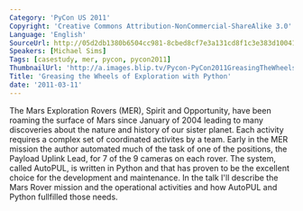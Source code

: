 ```yaml
---
Category: 'PyCon US 2011'
Copyright: 'Creative Commons Attribution-NonCommercial-ShareAlike 3.0'
Language: 'English'
SourceUrl: http://05d2db1380b6504cc981-8cbed8cf7e3a131cd8f1c3e383d10041.r93.cf2.rackcdn.com/pycon-us-2011/369_greasing-the-wheels-of-exploration-with-python.mp4
Speakers: [Michael Sims]
Tags: [casestudy, mer, pycon, pycon2011]
ThumbnailUrl: 'http://a.images.blip.tv/Pycon-PyCon2011GreasingTheWheelsOfExplorationWithPython860-969.jpg'
Title: 'Greasing the Wheels of Exploration with Python'
date: '2011-03-11'
---
```

The Mars Exploration Rovers (MER), Spirit and Opportunity, have been roaming
the surface of Mars since January of 2004 leading to many discoveries about
the nature and history of our sister planet. Each activity requires a complex
set of coordinated activites by a team. Early in the MER mission the author
automated much of the task of one of the positions, the Payload Uplink Lead,
for 7 of the 9 cameras on each rover. The system, called AutoPUL, is written
in Python and that has proven to be the excellent choice for the development
and maintenance. In the talk I'll describe the Mars Rover mission and the
operational activities and how AutoPUL and Python fullfilled those needs.

